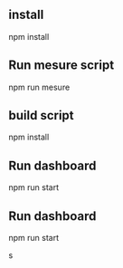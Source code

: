 
## install 
npm install 

## Run mesure script 
npm run mesure 

## build script  
npm install 

## Run dashboard 
npm run start 

## Run dashboard 
npm run start 


s